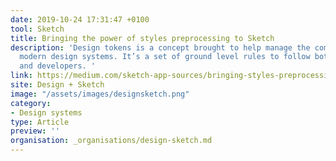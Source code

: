 ```yaml
---
date: 2019-10-24 17:31:47 +0100
tool: Sketch
title: Bringing the power of styles preprocessing to Sketch
description: 'Design tokens is a concept brought to help manage the complexity of
  modern design systems. It’s a set of ground level rules to follow both for designers
  and developers. '
link: https://medium.com/sketch-app-sources/bringing-styles-preprocessing-to-sketch-9cdf0d0c49bd
site: Design + Sketch
image: "/assets/images/designsketch.png"
category:
- Design systems
type: Article
preview: ''
organisation: _organisations/design-sketch.md
---
```

